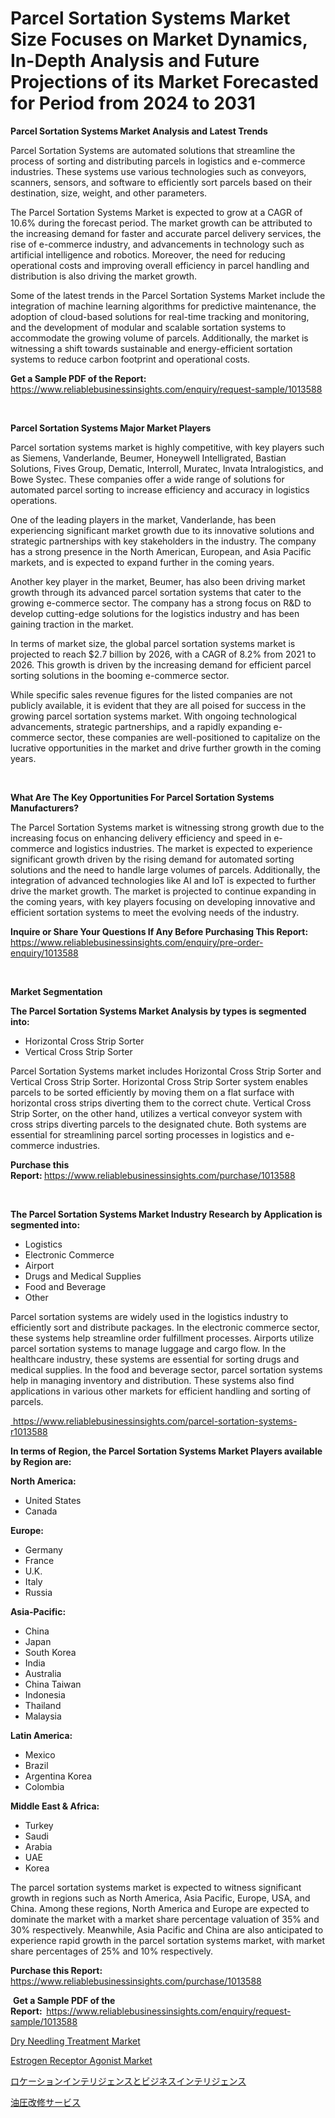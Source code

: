 <p><h1>Parcel Sortation Systems Market Size Focuses on Market Dynamics, In-Depth Analysis and Future Projections of its Market Forecasted for Period from 2024 to 2031</h1></p><p><strong>Parcel Sortation Systems Market Analysis and Latest Trends</strong></p>
<p><p>Parcel Sortation Systems are automated solutions that streamline the process of sorting and distributing parcels in logistics and e-commerce industries. These systems use various technologies such as conveyors, scanners, sensors, and software to efficiently sort parcels based on their destination, size, weight, and other parameters.</p><p>The Parcel Sortation Systems Market is expected to grow at a CAGR of 10.6% during the forecast period. The market growth can be attributed to the increasing demand for faster and accurate parcel delivery services, the rise of e-commerce industry, and advancements in technology such as artificial intelligence and robotics. Moreover, the need for reducing operational costs and improving overall efficiency in parcel handling and distribution is also driving the market growth.</p><p>Some of the latest trends in the Parcel Sortation Systems Market include the integration of machine learning algorithms for predictive maintenance, the adoption of cloud-based solutions for real-time tracking and monitoring, and the development of modular and scalable sortation systems to accommodate the growing volume of parcels. Additionally, the market is witnessing a shift towards sustainable and energy-efficient sortation systems to reduce carbon footprint and operational costs.</p></p>
<p><strong>Get a Sample PDF of the Report:&nbsp;</strong> <a href="https://www.reliablebusinessinsights.com/enquiry/request-sample/1013588">https://www.reliablebusinessinsights.com/enquiry/request-sample/1013588</a></p>
<p>&nbsp;</p>
<p><strong>Parcel Sortation Systems Major Market Players</strong></p>
<p><p>Parcel sortation systems market is highly competitive, with key players such as Siemens, Vanderlande, Beumer, Honeywell Intelligrated, Bastian Solutions, Fives Group, Dematic, Interroll, Muratec, Invata Intralogistics, and Bowe Systec. These companies offer a wide range of solutions for automated parcel sorting to increase efficiency and accuracy in logistics operations.</p><p>One of the leading players in the market, Vanderlande, has been experiencing significant market growth due to its innovative solutions and strategic partnerships with key stakeholders in the industry. The company has a strong presence in the North American, European, and Asia Pacific markets, and is expected to expand further in the coming years.</p><p>Another key player in the market, Beumer, has also been driving market growth through its advanced parcel sortation systems that cater to the growing e-commerce sector. The company has a strong focus on R&D to develop cutting-edge solutions for the logistics industry and has been gaining traction in the market.</p><p>In terms of market size, the global parcel sortation systems market is projected to reach $2.7 billion by 2026, with a CAGR of 8.2% from 2021 to 2026. This growth is driven by the increasing demand for efficient parcel sorting solutions in the booming e-commerce sector.</p><p>While specific sales revenue figures for the listed companies are not publicly available, it is evident that they are all poised for success in the growing parcel sortation systems market. With ongoing technological advancements, strategic partnerships, and a rapidly expanding e-commerce sector, these companies are well-positioned to capitalize on the lucrative opportunities in the market and drive further growth in the coming years.</p></p>
<p>&nbsp;</p>
<p><strong>What Are The Key Opportunities For Parcel Sortation Systems Manufacturers?</strong></p>
<p><p>The Parcel Sortation Systems market is witnessing strong growth due to the increasing focus on enhancing delivery efficiency and speed in e-commerce and logistics industries. The market is expected to experience significant growth driven by the rising demand for automated sorting solutions and the need to handle large volumes of parcels. Additionally, the integration of advanced technologies like AI and IoT is expected to further drive the market growth. The market is projected to continue expanding in the coming years, with key players focusing on developing innovative and efficient sortation systems to meet the evolving needs of the industry.</p></p>
<p><strong>Inquire or Share Your Questions If Any Before Purchasing This Report:</strong> <a href="https://www.reliablebusinessinsights.com/enquiry/pre-order-enquiry/1013588">https://www.reliablebusinessinsights.com/enquiry/pre-order-enquiry/1013588</a></p>
<p>&nbsp;</p>
<p><strong>Market Segmentation</strong></p>
<p><strong>The Parcel Sortation Systems Market Analysis by types is segmented into:</strong></p>
<p><ul><li>Horizontal Cross Strip Sorter</li><li>Vertical Cross Strip Sorter</li></ul></p>
<p><p>Parcel Sortation Systems market includes Horizontal Cross Strip Sorter and Vertical Cross Strip Sorter. Horizontal Cross Strip Sorter system enables parcels to be sorted efficiently by moving them on a flat surface with horizontal cross strips diverting them to the correct chute. Vertical Cross Strip Sorter, on the other hand, utilizes a vertical conveyor system with cross strips diverting parcels to the designated chute. Both systems are essential for streamlining parcel sorting processes in logistics and e-commerce industries.</p></p>
<p><strong>Purchase this Report:&nbsp;</strong><a href="https://www.reliablebusinessinsights.com/purchase/1013588">https://www.reliablebusinessinsights.com/purchase/1013588</a></p>
<p>&nbsp;</p>
<p><strong>The Parcel Sortation Systems Market Industry Research by Application is segmented into:</strong></p>
<p><ul><li>Logistics</li><li>Electronic Commerce</li><li>Airport</li><li>Drugs and Medical Supplies</li><li>Food and Beverage</li><li>Other</li></ul></p>
<p><p>Parcel sortation systems are widely used in the logistics industry to efficiently sort and distribute packages. In the electronic commerce sector, these systems help streamline order fulfillment processes. Airports utilize parcel sortation systems to manage luggage and cargo flow. In the healthcare industry, these systems are essential for sorting drugs and medical supplies. In the food and beverage sector, parcel sortation systems help in managing inventory and distribution. These systems also find applications in various other markets for efficient handling and sorting of parcels.</p></p>
<p><a href="https://www.reliablebusinessinsights.com/parcel-sortation-systems-r1013588">&nbsp;https://www.reliablebusinessinsights.com/parcel-sortation-systems-r1013588</a></p>
<p><strong>In terms of Region, the Parcel Sortation Systems Market Players available by Region are:</strong></p>
<p>
    <p> <strong> North America: </strong>
        <ul>
            <li>United States</li>
            <li>Canada</li>
        </ul>
        </p> 
    <p> <strong> Europe: </strong>
        <ul>
            <li>Germany</li>
            <li>France</li>
            <li>U.K.</li>
            <li>Italy</li>
            <li>Russia</li>
        </ul>
        </p> 
    <p> <strong> Asia-Pacific: </strong>
        <ul>
            <li>China</li>
            <li>Japan</li>
            <li>South Korea</li>
            <li>India</li>
            <li>Australia</li>
            <li>China Taiwan</li>
            <li>Indonesia</li>
            <li>Thailand</li>
            <li>Malaysia</li>
        </ul>
        </p> 
    <p> <strong> Latin America: </strong>
        <ul>
            <li>Mexico</li>
            <li>Brazil</li>
            <li>Argentina Korea</li>
            <li>Colombia</li>
        </ul>
        </p> 
    <p> <strong> Middle East & Africa: </strong>
        <ul>
            <li>Turkey</li>
            <li>Saudi</li>
            <li>Arabia</li>
            <li>UAE</li>
            <li>Korea</li>
        </ul>
    </p>
    </p>
<p><p>The parcel sortation systems market is expected to witness significant growth in regions such as North America, Asia Pacific, Europe, USA, and China. Among these regions, North America and Europe are expected to dominate the market with a market share percentage valuation of 35% and 30% respectively. Meanwhile, Asia Pacific and China are also anticipated to experience rapid growth in the parcel sortation systems market, with market share percentages of 25% and 10% respectively.</p></p>
<p><strong>Purchase this Report: </strong><a href="https://www.reliablebusinessinsights.com/purchase/1013588">https://www.reliablebusinessinsights.com/purchase/1013588</a></p>
<p>&nbsp;<strong>Get a Sample PDF of the Report:&nbsp;&nbsp;</strong><a href="https://www.reliablebusinessinsights.com/enquiry/request-sample/1013588">https://www.reliablebusinessinsights.com/enquiry/request-sample/1013588</a></p>
<p><strong></strong></p>
<p><p><a href="https://github.com/nicholepatriciadoylenwnrjr0/Market-Research-Report-List-3/blob/main/dry-needling-treatment-market.md">Dry Needling Treatment Market</a></p><p><a href="https://github.com/gamblestampleyjenny50m5sl6/Market-Research-Report-List-3/blob/main/estrogen-receptor-agonist-market.md">Estrogen Receptor Agonist Market</a></p><p><a href="https://github.com/AbigaleHuel/Market-Research-Report-List-1/blob/main/3987433173259.md">ロケーションインテリジェンスとビジネスインテリジェンス</a></p><p><a href="https://github.com/AdellaPrice2023/Market-Research-Report-List-2/blob/main/8033777173258.md">油圧改修サービス</a></p></p>